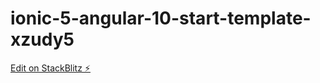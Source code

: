 # ionic-5-angular-10-start-template-xzudy5

[Edit on StackBlitz ⚡️](https://stackblitz.com/edit/ionic-5-angular-10-start-template-xzudy5)
